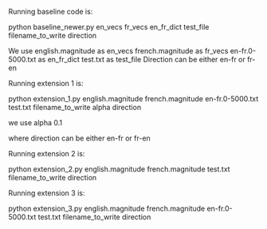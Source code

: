 Running baseline code is:

python baseline_newer.py en_vecs fr_vecs en_fr_dict test_file filename_to_write direction

We use english.magnitude as en_vecs
french.magnitude as fr_vecs
en-fr.0-5000.txt as en_fr_dict
test.txt as test_file
Direction can be either en-fr or fr-en

Running extension 1 is:

python extension_1.py english.magnitude french.magnitude en-fr.0-5000.txt test.txt filename_to_write alpha direction

we use alpha 0.1

where direction can be either en-fr or fr-en

Running extension 2 is:

python extension_2.py english.magnitude french.magnitude test.txt filename_to_write direction

Running extension 3 is:

python extension_3.py english.magnitude french.magnitude en-fr.0-5000.txt test.txt filename_to_write direction